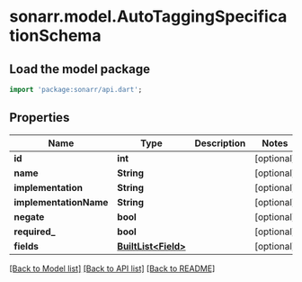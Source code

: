 # sonarr.model.AutoTaggingSpecificationSchema

## Load the model package
```dart
import 'package:sonarr/api.dart';
```

## Properties
Name | Type | Description | Notes
------------ | ------------- | ------------- | -------------
**id** | **int** |  | [optional] 
**name** | **String** |  | [optional] 
**implementation** | **String** |  | [optional] 
**implementationName** | **String** |  | [optional] 
**negate** | **bool** |  | [optional] 
**required_** | **bool** |  | [optional] 
**fields** | [**BuiltList&lt;Field&gt;**](Field.md) |  | [optional] 

[[Back to Model list]](../README.md#documentation-for-models) [[Back to API list]](../README.md#documentation-for-api-endpoints) [[Back to README]](../README.md)


